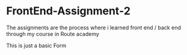 # FrontEnd-Assignment-2
The assignments are the process where i learned front end / back end through my course in Route academy

This is just a basic Form
